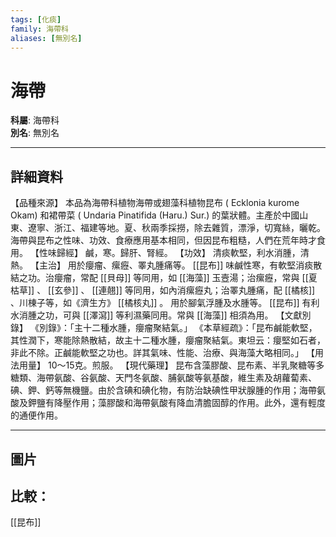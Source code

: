 ```yaml
---
tags: [化痰]
family: 海帶科
aliases: [無別名]
---
```


# 海帶

**科屬**: 海帶科  
**別名**: 無別名  

---

## 詳細資料
【品種來源】
本品為海帶科植物海帶或翅藻科植物昆布 (
Ecklonia kurome
Okam) 和裙帶菜 (
Undaria Pinatifida
(Haru.) Sur.) 的葉狀體。主產於中國山東、遼寧、浙江、福建等地。夏、秋兩季採撈，除去雜質，漂淨，切寬絲，曬乾。海帶與昆布之性味、功效、食療應用基本相同，但因昆布粗糙，人們在荒年時才食用。
【性味歸經】
鹹，寒。歸肝、腎經。
【功效】
清痰軟堅，利水消腫，清熱。
【主治】
用於癭瘤、瘰癧、睪丸腫痛等。 [[昆布]] 味鹹性寒，有軟堅消痰散結之功。治癭瘤，常配 [[貝母]] 等同用，如 [[海藻]] 玉壼湯；治瘰癧，常與 [[夏枯草]] 、 [[玄參]] 、 [[連翹]] 等同用，如內消瘰癧丸；治睪丸腫痛，配 [[橘核]] 、川棟子等，如《濟生方》 [[橘核丸]] 。
用於腳氣浮腫及水腫等。 [[昆布]] 有利水消腫之功，可與 [[澤瀉]] 等利濕藥同用。常與 [[海藻]] 相須為用。
【文獻別錄】
《別錄》：「主十二種水腫，癭瘤聚結氣。」
《本草經疏》：「昆布鹹能軟堅，其性潤下，寒能除熱散結，故主十二種水腫，癭瘤聚結氣。東坦云：癭堅如石者，非此不除。正鹹能軟堅之功也。詳其氣味、性能、治療、與海藻大略相同。」
【用法用量】
10～15克。煎服。
【現代藥理】
昆布含藻膠酸、昆布素、半乳聚糖等多糖類、海帶氨酸、谷氨酸、天門冬氨酸、脯氨酸等氨基酸，維生素及胡蘿蔔素、碘、鉀、鈣等無機鹽。由於含碘和碘化物，有防治缺碘性甲狀腺腫的作用；海帶氨酸及鉀鹽有降壓作用；藻膠酸和海帶氨酸有降血清膽固醇的作用。此外，還有輕度的通便作用。

---

## 圖片
## 比較：
[[昆布]]
